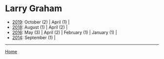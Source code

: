 # Larry Graham

  * [2019](./larry-graham-2019.md): 
      October (2) | 
      April (1) | 
  * [2018](./larry-graham-2018.md): 
      August (1) | 
      April (2) | 
  * [2016](./larry-graham-2016.md): 
      May (3) | 
      April (2) | 
      February (1) | 
      January (1) | 
  * [2014](./larry-graham-2014.md): 
      September (1) | 

----

[Home](../)
